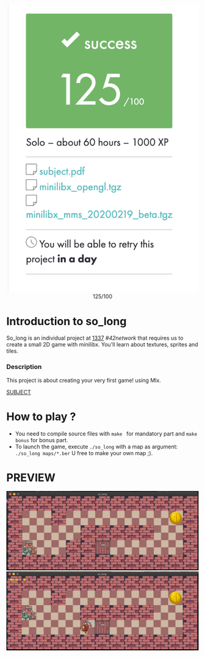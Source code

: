 <p align="center">
<!-- <a href="https://github.com/YOPll/get_next_line"> -->
  <img src="./img/note_so_long.png" alt="so_long 125/100">
</a>
  <br>
  125/100
</p>

# Introduction to so_long
So_long is an individual project at [1337](1337.ma) *#42network* that requires us to create a small 2D game with minilibx. You'll learn about textures, sprites and tiles.

### Description
This project is about creating your very first game! using Mlx.

[SUBJECT](./Subject/en.subject.pdf)

# How to play ?
- You need to compile  source files with `make ` for mandatory part and `make bonus` for bonus part.
- To launch the game, execute `./so_long` with a map as argument: \
`./so_long maps/*.ber`
U free to make your own map ;).

# PREVIEW
<img width="1094" alt="so_long" src="./img/so_long.png">
  <br>
<img width="1094" alt="so_long_bonus" src="./img/so_long_bonus.png">
